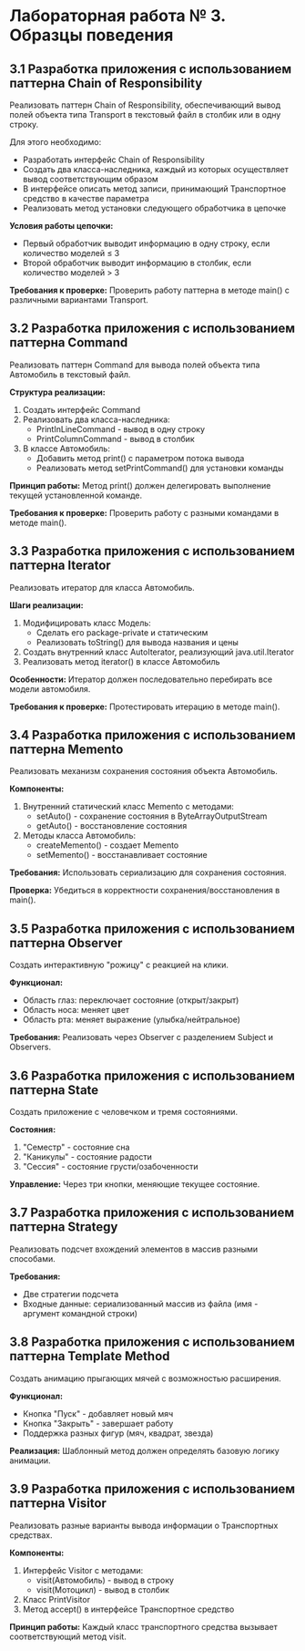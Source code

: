 # Лабораторная работа № 3. Образцы поведения

## 3.1 Разработка приложения с использованием паттерна Chain of Responsibility

Реализовать паттерн Chain of Responsibility, обеспечивающий вывод полей объекта типа Transport в текстовый файл в столбик или в одну строку.

Для этого необходимо:
- Разработать интерфейс Chain of Responsibility
- Создать два класса-наследника, каждый из которых осуществляет вывод соответствующим образом
- В интерфейсе описать метод записи, принимающий Транспортное средство в качестве параметра
- Реализовать метод установки следующего обработчика в цепочке

**Условия работы цепочки:**
- Первый обработчик выводит информацию в одну строку, если количество моделей ≤ 3
- Второй обработчик выводит информацию в столбик, если количество моделей > 3

**Требования к проверке:**
Проверить работу паттерна в методе main() с различными вариантами Transport.

## 3.2 Разработка приложения с использованием паттерна Command

Реализовать паттерн Command для вывода полей объекта типа Автомобиль в текстовый файл.

**Структура реализации:**
1. Создать интерфейс Command
2. Реализовать два класса-наследника:
   - PrintInLineCommand - вывод в одну строку
   - PrintColumnCommand - вывод в столбик
3. В классе Автомобиль:
   - Добавить метод print() с параметром потока вывода
   - Реализовать метод setPrintCommand() для установки команды

**Принцип работы:**
Метод print() должен делегировать выполнение текущей установленной команде.

**Требования к проверке:**
Проверить работу с разными командами в методе main().

## 3.3 Разработка приложения с использованием паттерна Iterator

Реализовать итератор для класса Автомобиль.

**Шаги реализации:**
1. Модифицировать класс Модель:
   - Сделать его package-private и статическим
   - Реализовать toString() для вывода названия и цены
2. Создать внутренний класс AutoIterator, реализующий java.util.Iterator
3. Реализовать метод iterator() в классе Автомобиль

**Особенности:**
Итератор должен последовательно перебирать все модели автомобиля.

**Требования к проверке:**
Протестировать итерацию в методе main().

## 3.4 Разработка приложения с использованием паттерна Memento

Реализовать механизм сохранения состояния объекта Автомобиль.

**Компоненты:**
1. Внутренний статический класс Memento с методами:
   - setAuto() - сохранение состояния в ByteArrayOutputStream
   - getAuto() - восстановление состояния
2. Методы класса Автомобиль:
   - createMemento() - создает Memento
   - setMemento() - восстанавливает состояние

**Требования:**
Использовать сериализацию для сохранения состояния.

**Проверка:**
Убедиться в корректности сохранения/восстановления в main().

## 3.5 Разработка приложения с использованием паттерна Observer

Создать интерактивную "рожицу" с реакцией на клики.

**Функционал:**
- Область глаз: переключает состояние (открыт/закрыт)
- Область носа: меняет цвет
- Область рта: меняет выражение (улыбка/нейтральное)

**Требования:**
Реализовать через Observer с разделением Subject и Observers.

## 3.6 Разработка приложения с использованием паттерна State

Создать приложение с человечком и тремя состояниями.

**Состояния:**
1. "Семестр" - состояние сна
2. "Каникулы" - состояние радости
3. "Сессия" - состояние грусти/озабоченности

**Управление:**
Через три кнопки, меняющие текущее состояние.

## 3.7 Разработка приложения с использованием паттерна Strategy

Реализовать подсчет вхождений элементов в массив разными способами.

**Требования:**
- Две стратегии подсчета
- Входные данные: сериализованный массив из файла (имя - аргумент командной строки)

## 3.8 Разработка приложения с использованием паттерна Template Method

Создать анимацию прыгающих мячей с возможностью расширения.

**Функционал:**
- Кнопка "Пуск" - добавляет новый мяч
- Кнопка "Закрыть" - завершает работу
- Поддержка разных фигур (мяч, квадрат, звезда)

**Реализация:**
Шаблонный метод должен определять базовую логику анимации.

## 3.9 Разработка приложения с использованием паттерна Visitor

Реализовать разные варианты вывода информации о Транспортных средствах.

**Компоненты:**
1. Интерфейс Visitor с методами:
   - visit(Автомобиль) - вывод в строку
   - visit(Мотоцикл) - вывод в столбик
2. Класс PrintVisitor
3. Метод accept() в интерфейсе Транспортное средство

**Принцип работы:**
Каждый класс транспортного средства вызывает соответствующий метод visit.
